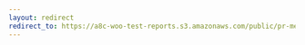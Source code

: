 ```yaml
---
layout: redirect
redirect_to: https://a8c-woo-test-reports.s3.amazonaws.com/public/pr-merge/39549/api/index.html
---
```


